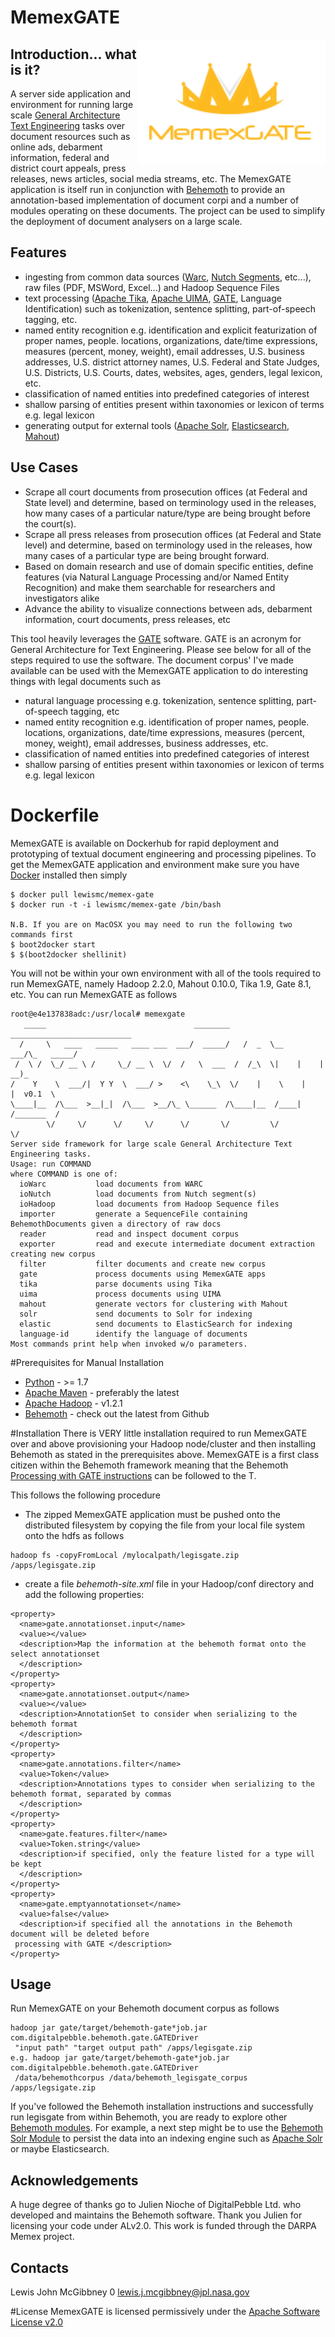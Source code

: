 # MemexGATE

<img src="./logo/logo.png" align="right" width="300" />

Introduction... what is it?
------------------------
A server side application and environment for running large scale [General Architecture Text Engineering](https://gate.ac.uk/) tasks over document resources such as online ads, debarment information, federal and district court appeals, press releases, news articles, social media streams, etc. The MemexGATE application is itself run in conjunction with [Behemoth](https://github.com/DigitalPebble/behemoth) to provide an annotation-based implementation of document corpi and a number of modules operating on these documents. The project can be used to simplify the deployment of document analysers on a large scale.

Features
---------
 * ingesting from common data sources ([Warc](http://www.digitalpreservation.gov/formats/fdd/fdd000236.shtml), [Nutch Segments](http://nutch.apache.org), etc...), raw files (PDF, MSWord, Excel...) and Hadoop Sequence Files
 * text processing ([Apache Tika](http://tika.apache.org), [Apache UIMA](http://uima.apache.org), [GATE](https://gate.ac.uk), Language Identification) such as tokenization, sentence splitting, part-of-speech tagging, etc.
 * named entity recognition e.g. identification and explicit featurization of proper names, people. locations, organizations, date/time expressions, measures (percent, money, weight), email addresses, U.S. business addresses, U.S. district attorney names, U.S. Federal and State Judges, U.S. Districts, U.S. Courts, dates, websites, ages, genders, legal lexicon, etc.
 * classification of named entities into predefined categories of interest
 * shallow parsing of entities present within taxonomies or lexicon of terms e.g. legal lexicon
 * generating output for external tools ([Apache Solr](http://lucene.apache.org/solr), [Elasticsearch](https://www.elastic.co/), [Mahout](http://mahout.apache.org))

Use Cases
----------
 * Scrape all court documents from prosecution offices (at Federal and State level) and determine, based on terminology used in the releases, how many cases of a particular nature/type are being brought before the court(s).
 * Scrape all press releases from prosecution offices (at Federal and State level) and determine, based on terminology used in the releases, how many cases of a particular type are being brought forward.
 * Based on domain research and use of domain specific entities, define features (via Natural Language Processing and/or Named Entity Recognition) and make them searchable for researchers and investigators alike
 * Advance the ability to visualize connections between ads, debarment information, court documents, press releases, etc 

This tool heavily leverages the [GATE](http://gate.ac.uk) software. GATE is an acronym for General Architecture for Text Engineering.
Please see below for all of the steps required to use the software. 
The document corpus' I've made available can be used with the MemexGATE application to do interesting things with legal documents such as

 * natural language processing e.g. tokenization, sentence splitting, part-of-speech tagging, etc
 * named entity recognition e.g. identification of proper names, people. locations, organizations, date/time expressions, measures (percent, money, weight), email addresses, business addresses, etc.
 * classification of named entities into predefined categories of interest
 * shallow parsing of entities present within taxonomies or lexicon of terms e.g. legal lexicon

# Dockerfile
MemexGATE is available on Dockerhub for rapid deployment and prototyping of textual document engineering and processing pipelines.
To get the MemexGATE application and environment make sure you have [Docker](https://www.docker.com/) installed then simply
```
$ docker pull lewismc/memex-gate
$ docker run -t -i lewismc/memex-gate /bin/bash

N.B. If you are on MacOSX you may need to run the following two commands first
$ boot2docker start
$ $(boot2docker shellinit)
```
You will not be within your own environment with all of the tools required to run MemexGATE, namely Hadoop 2.2.0, Mahout 0.10.0, Tika 1.9, Gate 8.1, etc.
You can run MemexGATE as follows
```
root@e4e137838adc:/usr/local# memexgate
   _____                                 ________    ___________________________
  /     \   ____   _____   ____ ___  ___/  _____/   /  _  \__    ___/\_   _____/
 /  \ /  \_/ __ \ /     \_/ __ \  \/  /   \  ___  /  /_\  \|    |    |    __)_
/    Y    \  ___/|  Y Y  \  ___/ >    <\    \_\  \/    |    \    |    |  v0.1  \
\____|__  /\___  >__|_|  /\___  >__/\_ \______  /\____|__  /____|   /_______  /
        \/     \/      \/     \/      \/       \/         \/                 \/
Server side framework for large scale General Architecture Text Engineering tasks.
Usage: run COMMAND
where COMMAND is one of:
  ioWarc           load documents from WARC
  ioNutch          load documents from Nutch segment(s)
  ioHadoop         load documents from Hadoop Sequence files
  importer         generate a SequenceFile containing BehemothDocuments given a directory of raw docs
  reader           read and inspect document corpus
  exporter         read and execute intermediate document extraction creating new corpus
  filter           filter documents and create new corpus
  gate             process documents using MemexGATE apps
  tika             parse documents using Tika
  uima             process documents using UIMA
  mahout           generate vectors for clustering with Mahout
  solr             send documents to Solr for indexing
  elastic          send documents to ElasticSearch for indexing
  language-id      identify the language of documents
Most commands print help when invoked w/o parameters.
``` 

#Prerequisites for Manual Installation

 * [Python](https://www.python.org/) - >= 1.7
 * [Apache Maven](http://mavem.apache.org) - preferably the latest
 * [Apache Hadoop](http://hadoop.apache.org) - v1.2.1
 * [Behemoth](https://github.com/DigitalPebble/behemoth) - check out the latest from Github

#Installation
There is VERY little installation required to run MemexGATE over and above provisioning your Hadoop node/cluster and then installing Behemoth as stated in the prerequisites above. 
MemexGATE is a first class citizen within the Behemoth framework meaning that the Behemoth [Processing with GATE instructions](https://github.com/DigitalPebble/behemoth/wiki/tutorial#processing-with-gate) can be followed to the T. 

This follows the following procedure
 * The zipped MemexGATE application must be pushed onto the distributed filesystem by copying the file from your local file system onto the hdfs as follows
```
hadoop fs -copyFromLocal /mylocalpath/legisgate.zip /apps/legisgate.zip
``` 
 * create a file *behemoth-site.xml* file in your Hadoop/conf directory and add the following properties:
```
<property>
  <name>gate.annotationset.input</name>
  <value></value>
  <description>Map the information at the behemoth format onto the select annotationset 
  </description>
</property>
<property>
  <name>gate.annotationset.output</name>
  <value></value>
  <description>AnnotationSet to consider when serializing to the behemoth format
  </description>
</property>
<property>
  <name>gate.annotations.filter</name>
  <value>Token</value>
  <description>Annotations types to consider when serializing to the behemoth format, separated by commas 
  </description>
</property>
<property>
  <name>gate.features.filter</name>
  <value>Token.string</value>
  <description>if specified, only the feature listed for a type will be kept
  </description>
</property>
<property>
  <name>gate.emptyannotationset</name>
  <value>false</value>
  <description>if specified all the annotations in the Behemoth document will be deleted before
 processing with GATE </description>
</property>
```
 
Usage
------
Run MemexGATE on your Behemoth document corpus as follows
```
hadoop jar gate/target/behemoth-gate*job.jar com.digitalpebble.behemoth.gate.GATEDriver 
 "input path" "target output path" /apps/legisgate.zip
e.g. hadoop jar gate/target/behemoth-gate*job.jar com.digitalpebble.behemoth.gate.GATEDriver 
 /data/behemothcorpus /data/behemoth_legisgate_corpus /apps/legsigate.zip
```
If you've followed the Behemoth installation instructions and successfully run legisgate from within Behemoth, you are ready to explore other [Behemoth modules](https://github.com/DigitalPebble/behemoth/wiki/Behemoth-Modules). 
For example, a next step might be to use the [Behemoth Solr Module](https://github.com/DigitalPebble/behemoth/wiki/Solr-module) to persist the data into an indexing engine such as [Apache Solr](http://lucene.apache.org/solr) or maybe Elasticsearch.

Acknowledgements
-----------------
A huge degree of thanks go to Julien Nioche of DigitalPebble Ltd. who developed and maintains the Behemoth software. Thank you Julien for licensing your code under ALv2.0.
This work is funded through the DARPA Memex project.

Contacts
---------
Lewis John McGibbney 0 lewis.j.mcgibbney@jpl.nasa.gov

#License
MemexGATE is licensed permissively under the [Apache Software License v2.0](http://www.apache.org/licenses/LICENSE-2.0)
